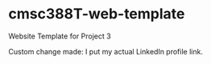 # cmsc388T-web-template

Website Template for Project 3

Custom change made: I put my actual LinkedIn profile link.
